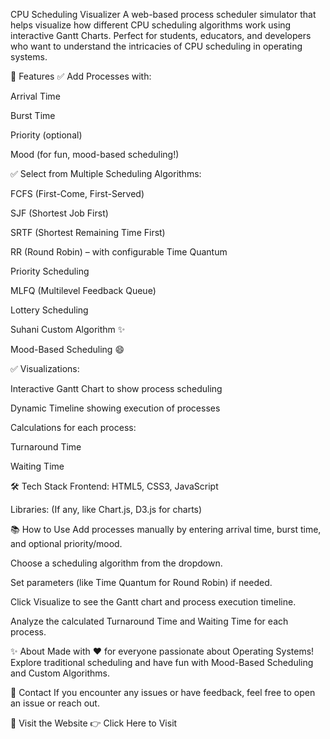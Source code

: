 CPU Scheduling Visualizer
A web-based process scheduler simulator that helps visualize how different CPU scheduling algorithms work using interactive Gantt Charts.
Perfect for students, educators, and developers who want to understand the intricacies of CPU scheduling in operating systems.

🚀 Features
✅ Add Processes with:

Arrival Time

Burst Time

Priority (optional)

Mood (for fun, mood-based scheduling!)

✅ Select from Multiple Scheduling Algorithms:

FCFS (First-Come, First-Served)

SJF (Shortest Job First)

SRTF (Shortest Remaining Time First)

RR (Round Robin) – with configurable Time Quantum

Priority Scheduling

MLFQ (Multilevel Feedback Queue)

Lottery Scheduling

Suhani Custom Algorithm ✨

Mood-Based Scheduling 😄

✅ Visualizations:

Interactive Gantt Chart to show process scheduling

Dynamic Timeline showing execution of processes

Calculations for each process:

Turnaround Time

Waiting Time

🛠️ Tech Stack
Frontend: HTML5, CSS3, JavaScript

Libraries: (If any, like Chart.js, D3.js for charts)

📚 How to Use
Add processes manually by entering arrival time, burst time, and optional priority/mood.

Choose a scheduling algorithm from the dropdown.

Set parameters (like Time Quantum for Round Robin) if needed.

Click Visualize to see the Gantt chart and process execution timeline.

Analyze the calculated Turnaround Time and Waiting Time for each process.

✨ About
Made with ❤️ for everyone passionate about Operating Systems!
Explore traditional scheduling and have fun with Mood-Based Scheduling and Custom Algorithms.

📩 Contact
If you encounter any issues or have feedback, feel free to open an issue or reach out.

🌟 Visit the Website
👉 Click Here to Visit
